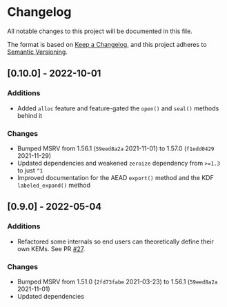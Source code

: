 # Changelog
All notable changes to this project will be documented in this file.

The format is based on [Keep a Changelog](https://keepachangelog.com/en/1.0.0/),
and this project adheres to [Semantic Versioning](https://semver.org/spec/v2.0.0.html).

## [0.10.0] - 2022-10-01

### Additions
* Added `alloc` feature and feature-gated the `open()` and `seal()` methods behind it

### Changes
* Bumped MSRV from 1.56.1 (`59eed8a2a` 2021-11-01) to 1.57.0 (`f1edd0429` 2021-11-29)
* Updated dependencies and weakened `zeroize` dependency from `>=1.3` to just `^1`
* Improved documentation for the AEAD `export()` method and the KDF `labeled_expand()` method

## [0.9.0] - 2022-05-04

### Additions
* Refactored some internals so end users can theoretically define their own KEMs. See PR [#27](https://github.com/rozbb/rust-hpke/pull/27).

### Changes
* Bumped MSRV from 1.51.0 (`2fd73fabe` 2021-03-23) to 1.56.1 (`59eed8a2a` 2021-11-01)
* Updated dependencies
